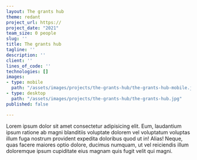 ```yaml
---
layout: The grants hub
theme: redant
project_url: https://
project_date: "2021"
team_size: 0 people
slug: ''
title: The grants hub
tagline: ''
description: ''
client: ''
lines_of_code: ''
technologies: []
images:
- type: mobile
  path: "/assets/images/projects/the-grants-hub/the-grants-hub-mobile.jpg"
- type: desktop
  path: "/assets/images/projects/the-grants-hub/the-grants-hub.jpg"
published: false

---
```

Lorem ipsum dolor sit amet consectetur adipisicing elit. Eum, laudantium ipsum ratione ab magni blanditiis voluptate dolorem vel voluptatum voluptas illum fuga nostrum provident expedita doloribus quod ut in! Alias! Neque, quas facere maiores optio dolore, ducimus numquam, ut vel reiciendis illum doloremque ipsum cupiditate eius magnam quis fugit velit qui magni.